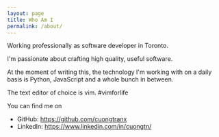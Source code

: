 ```yaml
---
layout: page
title: Who Am I
permalink: /about/
---
```


Working professionally as software developer in Toronto.

I'm passionate about crafting high quality, useful software.

At the moment of writing this, the technology I'm working with on a daily basis is Python, JavaScript and a whole bunch in between.

The text editor of choice is vim. #vimforlife

You can find me on
- GitHub: https://github.com/cuongtranx
- LinkedIn: https://www.linkedin.com/in/cuongtn/
